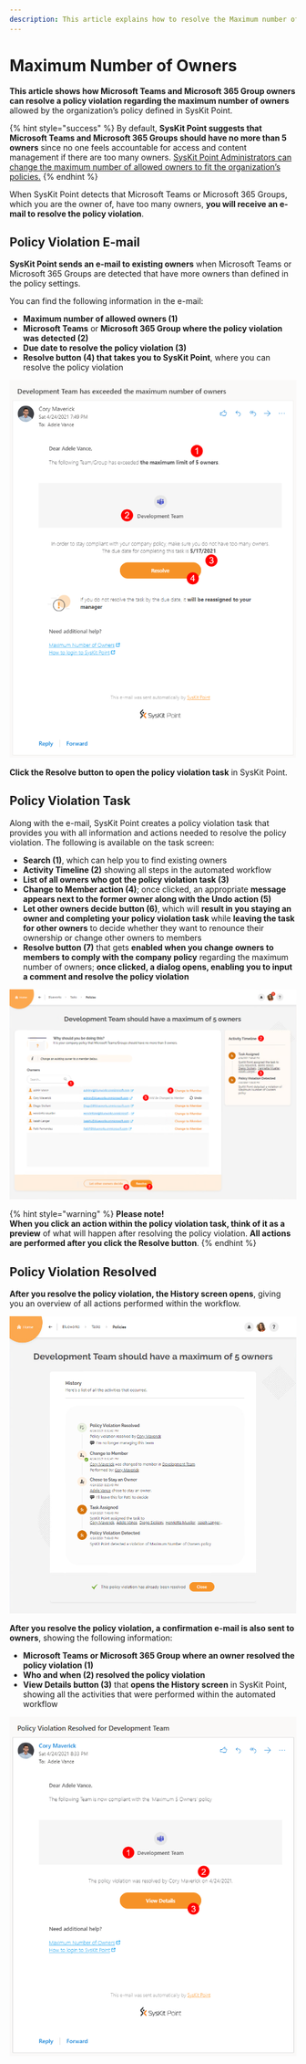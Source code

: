 ```yaml
---
description: This article explains how to resolve the Maximum number of Owners policy violation.
---
```


# Maximum Number of Owners

**This article shows how Microsoft Teams and Microsoft 365 Group owners can resolve a policy violation regarding the maximum number of owners** allowed by the organization’s policy defined in SysKit Point.

{% hint style="success" %}
By default, **SysKit Point suggests that Microsoft Teams and Microsoft 365 Groups should have no more than 5 owners** since no one feels accountable for access and content management if there are too many owners.
[SysKit Point Administrators can change the maximum number of allowed owners to fit the organization’s policies.](set-up-automated-workflows.md)
{% endhint %}

When SysKit Point detects that Microsoft Teams or Microsoft 365 Groups, which you are the owner of, have too many owners, **you will receive an e-mail to resolve the policy violation**.


## Policy Violation E-mail

**SysKit Point sends an e-mail to existing owners** when Microsoft Teams or Microsoft 365 Groups are detected that have more owners than defined in the policy settings. 

You can find the following information in the e-mail:
* **Maximum number of allowed owners (1)**
* **Microsoft Teams** or **Microsoft 365 Group where the policy violation was detected (2)**
* **Due date to resolve the policy violation (3)**
* **Resolve button (4) that takes you to SysKit Point**, where you can resolve the policy violation

![Policy Violation E-mail](../../.gitbook/assets/maximum_number_of_owners-email.png)

**Click the Resolve button to open the policy violation task** in SysKit Point.

## Policy Violation Task

Along with the e-mail, SysKit Point creates a policy violation task that provides you with all information and actions needed to resolve the policy violation. 
The following is available on the task screen:
* **Search (1)**, which can help you to find existing owners
* **Activity Timeline (2)** showing all steps in the automated workflow
* **List of all owners who got the policy violation task (3)** 
* **Change to Member action (4)**; once clicked, an appropriate **message appears next to the former owner along with the Undo action (5)** 
* **Let other owners decide button (6)**, which will **result in you staying an owner and completing your policy violation task** while **leaving the task for other owners** to decide whether they want to renounce their ownership or change other owners to members
* **Resolve button (7)** that gets **enabled when you change owners to members to comply with the company policy** regarding the maximum number of owners; **once clicked, a dialog opens, enabling you to input a comment and resolve the policy violation**

![Policy Violation Task](../../.gitbook/assets/maximum_number_of_owners-policy_violation_task.png)

{% hint style="warning" %}
**Please note!**  
**When you click an action within the policy violation task, think of it as a preview** of what will happen after resolving the policy violation.
**All actions are performed after you click the Resolve button**.
{% endhint %}

## Policy Violation Resolved 

**After you resolve the policy violation, the History screen opens**, giving you an overview of all actions performed within the workflow.

![Policy Violation History Screen](../../.gitbook/assets/maximum_number_of_owners-workflow_history.png)

**After you resolve the policy violation, a confirmation e-mail is also sent to owners**, showing the following information:
* **Microsoft Teams or Microsoft 365 Group where an owner resolved the policy violation (1)**
* **Who and when (2) resolved the policy violation**
* **View Details button (3)** that **opens the History screen** in SysKit Point, showing all the activities that were performed within the automated workflow

![Policy Violation Resolved - E-mail](../../.gitbook/assets/maximum_number_of_owners-resolved_email.png)
